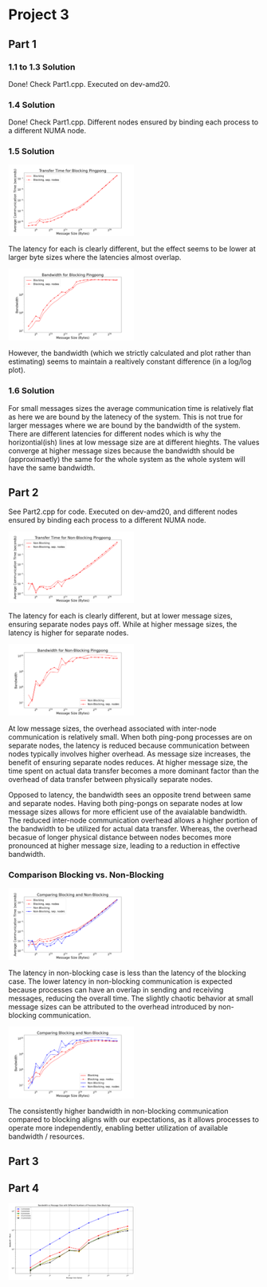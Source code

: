 # Project 3

## Part 1

### 1.1 to 1.3 Solution 
 
Done! Check Part1.cpp. Executed on dev-amd20.

### 1.4 Solution 

Done! Check Part1.cpp. Different nodes ensured by binding each process to a different NUMA node.

### 1.5 Solution 

<img src="Part1.5.png" alt="Transfer Time by Bytes" width="50%"/>

The latency for each is clearly different, but the effect seems to be lower at larger byte sizes where the latencies almost overlap. 

<img src="Part1.5_BandWidth.png" alt="Bandwidth by Bytes" width="50%"/>

However, the bandwidth (which we strictly calculated and plot rather than estimating) seems to maintain a realtively constant difference (in a log/log plot).  

### 1.6 Solution 

For small messages sizes the average communication time is relatively flat as here we are bound by the latenecy of the system. This is not true for larger messages where we are bound by the bandwidth of the system. There are different latencies for different nodes which is why the horizontial(ish) lines at low message size are at different hieghts. The values converge at higher message sizes because the bandwidth should be (approximaetly) the same for the whole system as the whole system will have the same bandwidth. 

## Part 2

See Part2.cpp for code. Executed on dev-amd20, and different nodes ensured by binding each process to a different NUMA node.

<img src="Part2.5.png" alt="Transfer Time by Bytes" width="50%"/>

The latency for each is clearly different, but at lower message sizes, ensuring separate nodes pays off. While at higher message sizes, the latency is higher for separate nodes.  

<img src="Part2.5_BandWidth.png" alt="Bandwidth by Bytes" width="50%"/> 

At low message sizes, the overhead associated with inter-node communication is relatively small. When both ping-pong processes are on separate nodes, the latency is reduced because communication between nodes typically involves higher overhead. As message size increases, the benefit of ensuring separate nodes reduces. At higher message size, the time spent on actual data transfer becomes a more dominant factor than the overhead of data transfer between physically separate nodes.

Opposed to latency, the bandwidth sees an opposite trend between same and separate nodes. Having both ping-pongs on separate nodes at low message sizes allows for more efficient use of the avaialable bandwidth. The reduced inter-node communication overhead allows a higher portion of the bandwidth to be utilized for actual data transfer. Whereas, the overhead becasue of longer physical distance between nodes becomes more pronounced at higher message size, leading to a reduction in effective bandwidth. 

### Comparison Blocking vs. Non-Blocking

<img src="Pingpong.png" alt="Transfer Time by Bytes" width="50%"/>

The latency in non-blocking case is less than the latency of the blocking case. The lower latency in non-blocking communication is expected because processes can have an overlap in sending and receiving messages, reducing the overall time. The slightly chaotic behavior at small message sizes can be attributed to the overhead introduced by non-blocking communication. 

<img src="Pingpong_BandWidth.png" alt="Bandwidth by Bytes" width="50%"/> 

The consistently higher bandwidth in non-blocking communication compared to blocking aligns with our expectations, as it allows processes to operate more independently, enabling better utilization of available bandwidth / resources.

## Part 3 

## Part 4
<img src="Part4_analysis.png" alt="Bandwidth" width="50%"/>
